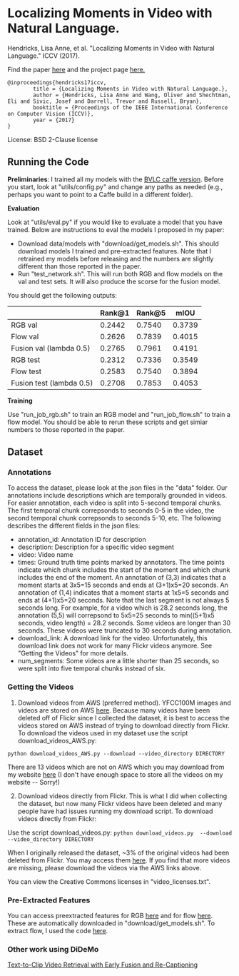 # Localizing Moments in Video with Natural Language.

Hendricks, Lisa Anne, et al. "Localizing Moments in Video with Natural Language." ICCV (2017).

Find the paper [here](https://arxiv.org/pdf/1708.01641.pdf) and the project page [here.](https://people.eecs.berkeley.edu/~lisa_anne/didemo.html)

```
@inproceedings{hendricks17iccv, 
        title = {Localizing Moments in Video with Natural Language.}, 
        author = {Hendricks, Lisa Anne and Wang, Oliver and Shechtman, Eli and Sivic, Josef and Darrell, Trevor and Russell, Bryan}, 
        booktitle = {Proceedings of the IEEE International Conference on Computer Vision (ICCV)}, 
        year = {2017} 
}
```

License: BSD 2-Clause license

## Running the Code

**Preliminaries**:  I trained all my models with the [BVLC caffe version](https://github.com/BVLC/caffe).  Before you start, look at "utils/config.py" and change any paths as needed (e.g., perhaps you want to point to a Caffe build in a different folder).

**Evaluation**

Look at "utils/eval.py" if you would like to evaluate a model that you have trained.  Below are instructions to eval the models I proposed in my paper:

* Download data/models with "download/get_models.sh".  This should download models I trained and pre-extracted features.  Note that I retrained my models before releasing and the numbers are slightly different than those reported in the paper.
* Run "test_network.sh".  This will run both RGB and flow models on the val and test sets.  It will also produce the scorse for the fusion model.  

You should get the following outputs:

| | Rank@1 | Rank@5 | mIOU |
| --- | --- | --- | --- |
| RGB val | 0.2442 | 0.7540 | 0.3739 |
| Flow val | 0.2626 | 0.7839 | 0.4015 |
| Fusion val (lambda 0.5) | 0.2765 | 0.7961 | 0.4191 |
| RGB test | 0.2312 | 0.7336 | 0.3549 |
| Flow test | 0.2583 | 0.7540 | 0.3894 |
| Fusion test (lambda 0.5) | 0.2708 | 0.7853 | 0.4053 |

**Training**

Use "run_job_rgb.sh" to train an RGB model and "run_job_flow.sh" to train a flow model.  You should be able to rerun these scripts and get simiar numbers to those reported in the paper.

## Dataset

### Annotations

To access the dataset, please look at the json files in the "data" folder.  Our annotations include descriptions which are temporally grounded in videos.  For easier annotation, each video is split into 5-second temporal chunks.  The first temporal chunk correpsonds to seconds 0-5 in the video, the second temporal chunk correpsonds to seconds 5-10, etc.  The following describes the different fields in the json files:

* annotation_id: Annotation ID for description
* description: Description for a specific video segment
* video: Video name
* times: Ground truth time points marked by annotators.  The time points indicate which chunk includes the start of the moment and which chunk includes the end of the moment.  An annotation of (3,3) indicates that a moment starts at 3x5=15 seconds and ends at (3+1)x5=20 seconds.  An annotation of (1,4) indicates that a moment starts at 1x5=5 seconds and ends at (4+1)x5=20 seconds.  Note that the last segment is not always 5 seconds long.  For example, for a video which is 28.2 seconds long, the annotation (5,5) will correpsond to 5x5=25 seconds to min((5+1)x5 seconds, video length) = 28.2 seconds.  Some videos are longer than 30 seconds.  These videos were truncated to 30 seconds during annotation.
* download_link: A download link for the video.  Unfortunately, this download link does not work for many Flickr videos anymore.  See "Getting the Videos" for more details.
* num_segments:  Some videos are a little shorter than 25 seconds, so were split into five temporal chunks instead of six.

### Getting the Videos

1.  Download videos from AWS (preferred method).  YFCC100M images and videos are stored on AWS [here](https://multimedia-commons.s3-us-west-2.amazonaws.com/data/videos/mp4/).  Because many videos have been deleted off of Flickr since I collected the dataset, it is best to access the videos stored on AWS instead of trying to download directly from Flickr.  To download the videos used in my dataset use the script download_videos_AWS.py:

`python download_videos_AWS.py --download --video_directory DIRECTORY`

There are 13 videos which are not on AWS which you may download from my website [here](https://people.eecs.berkeley.edu/~lisa_anne/didemo/data/missing_videos/missing_videos_AWS.zip) (I don't have enough space to store all the videos on my website -- Sorry!)

2.  Download videos directly from Flickr.  This is what I did when collecting the dataset, but now many Flickr videos have been deleted and many people have had issues running my download script.  To download videos directly from Flickr:

Use the script download_videos.py:
`python download_videos.py  --download --video_directory DIRECTORY`

When I originally released the dataset, ~3% of the original videos had been deleted from Flickr.  You may access them [here](https://people.eecs.berkeley.edu/~lisa_anne/didemo/data/missing_videos/missing_videos.zip).  If you find that more videos are missing, please download the videos via the AWS links above.

You can view the Creative Commons licenses in "video_licenses.txt".

### Pre-Extracted Features

You can access preextracted features for RGB [here](https://people.eecs.berkeley.edu/~lisa_anne/didemo/data/average_fc7.h5) and for flow [here](https://people.eecs.berkeley.edu/~lisa_anne/didemo/data/average_global_flow.h5).  These are automatically downloaded in "download/get_models.sh".  To extract flow, I used the code [here](https://github.com/wanglimin/dense_flow).

### Other work using DiDeMo

[Text-to-Clip Video Retrieval with Early Fusion and Re-Captioning](https://arxiv.org/pdf/1804.05113.pdf)
